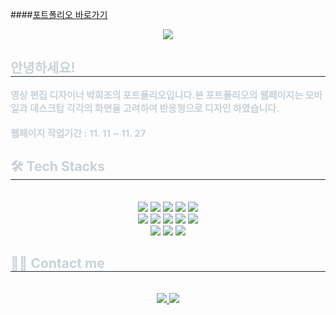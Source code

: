 ####[포트폴리오 바로가기](https://portfolio-emelmlp.vercel.app/)

<div align= "center">
    <img src="https://capsule-render.vercel.app/api?type=waving&color=gradient&height=180&text=Welcome%20to%20Emel's%20Portfolio!&animation=fadeIn&fontColor=ffffff&fontSize=50" />
    </div>
    <div style="text-align: left;"> 
    <h2 style="border-bottom: 1px solid #21262d; color: #c9d1d9;"> 안녕하세요! </h2>  
    <div style="font-weight: 700; font-size: 15px; text-align: left; color: #c9d1d9;"> 영상 편집 디자이너 박희조의 포트폴리오입니다.</li>본 포트폴리오의 웹페이지는 모바일과 데스크탑 각각의 화면을 고려하여 반응형으로 디자인 하였습니다.</li><br/><br/></li></li>웹페이지 작업기간 : </li>11. 11 ~ 11. 27 </div> 
    </div>
    <div style="text-align: left;">
    <h2 style="border-bottom: 1px solid #21262d; color: #c9d1d9;"> 🛠️ Tech Stacks </h2> <br> 
    <div  align= "center"> <img src="https://img.shields.io/badge/CSS3-1572B6?style=flat&logo=CSS3&logoColor=white">
          <img src="https://img.shields.io/badge/Discord-5865F2?style=flat&logo=Discord&logoColor=white">
          <img src="https://img.shields.io/badge/Figma-F24E1E?style=flat&logo=Figma&logoColor=white">
          <img src="https://img.shields.io/badge/Firebase-FFCA28?style=flat&logo=Firebase&logoColor=white">
          <img src="https://img.shields.io/badge/Git-F05032?style=flat&logo=Git&logoColor=white">
          <br/><img src="https://img.shields.io/badge/Github-181717?style=flat&logo=Github&logoColor=white">
          <img src="https://img.shields.io/badge/HTML5-E34F26?style=flat&logo=HTML5&logoColor=white">
          <img src="https://img.shields.io/badge/jQuery-0769AD?style=flat&logo=jQuery&logoColor=white">
          <img src="https://img.shields.io/badge/Javascript-F7DF1E?style=flat&logo=Javascript&logoColor=white">
          <img src="https://img.shields.io/badge/Notion-000000?style=flat&logo=Notion&logoColor=white">
          <br/><img src="https://img.shields.io/badge/React-61DAFB?style=flat&logo=React&logoColor=white">
          <img src="https://img.shields.io/badge/Sass-CC6699?style=flat&logo=Sass&logoColor=white">
          <img src="https://img.shields.io/badge/Vercel-000000?style=flat&logo=Vercel&logoColor=white">
          </div>
    </div>
    <div style="text-align: left;">
    <h2 style="border-bottom: 1px solid #21262d; color: #c9d1d9;"> 🧑‍💻 Contact me </h2> <br> 
    <div align= "center"> <a href=mailto:emelmlp97@gmail.com> <img src="https://img.shields.io/badge/Gmail-EA4335?style=flat&logo=Gmail&logoColor=white&link=mailto:emelmlp97@gmail.com"> </a>
         <a href=https://www.notion.so/14cc8d36fecb80f9a1e3f6184eab34da?v=14cc8d36fecb819ba84c000c438c1460&pvs=4> <img src="https://img.shields.io/badge/Notion-000000?style=flat&logo=Notion&logoColor=white&link=https://www.notion.so/14cc8d36fecb80f9a1e3f6184eab34da?v=14cc8d36fecb819ba84c000c438c1460&pvs=4"> </a>
          </div>  <br> 
    <div align= "center">  </div> 
    </div>
    
